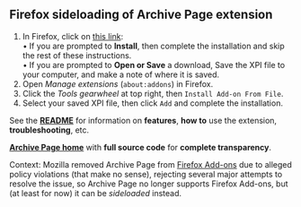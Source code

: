 ## Firefox sideloading of Archive Page extension
1. In Firefox, click on [this link](https://github.com/JNavas2/Archive-Page/raw/refs/heads/main/Firefox/releases/Archive-Page-Firefox-unlisted-1.2.1.xpi):<br/>
• If you are prompted to **Install**, then complete the installation and skip the rest of these instructions.<br/>
• If you are prompted to **Open or Save** a download, Save the XPI file to your computer, and make a note of where it is saved.
2. Open _Manage extensions_ (`about:addons`) in Firefox.
3. Click the _Tools gearwheel_ at top right, then `Install Add-on From File`.
4. Select your saved XPI file, then click `Add` and complete the installation.

See the **[README](README.md)** for information on **features**, **how to** use the extension, **troubleshooting**, etc.

**[Archive Page home](.)** with **full source code** for **complete transparency**.
 
Context: Mozilla removed Archive Page from [Firefox Add-ons](https://addons.mozilla.org/en-US/firefox/) due to alleged policy violations (that make no sense),
rejecting several major attempts to resolve the issue, so Archive Page no longer supports Firefox Add-ons, but (at least for now) it can be _sideloaded_ instead.
